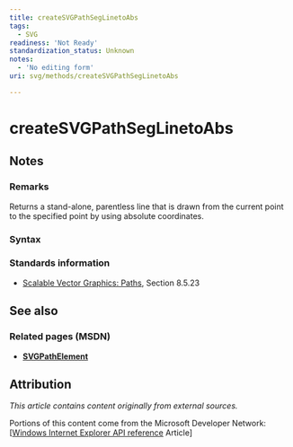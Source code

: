 ```yaml
---
title: createSVGPathSegLinetoAbs
tags:
  - SVG
readiness: 'Not Ready'
standardization_status: Unknown
notes:
  - 'No editing form'
uri: svg/methods/createSVGPathSegLinetoAbs

---
```

# createSVGPathSegLinetoAbs

## Notes

### Remarks

Returns a stand-alone, parentless line that is drawn from the current point to the specified point by using absolute coordinates.

### Syntax

### Standards information

-   [Scalable Vector Graphics: Paths](http://go.microsoft.com/fwlink/p/?linkid=204736), Section 8.5.23

## See also

### Related pages (MSDN)

-   [**SVGPathElement**](/svg/elements/path)

## Attribution

*This article contains content originally from external sources.*

Portions of this content come from the Microsoft Developer Network: [[Windows Internet Explorer API reference](http://msdn.microsoft.com/en-us/library/ie/hh828809%28v=vs.85%29.aspx) Article]

